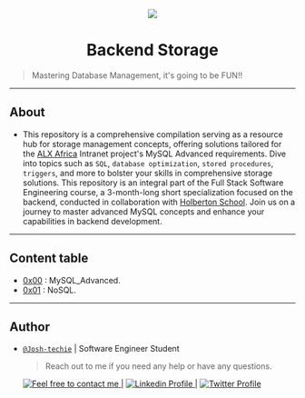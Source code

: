 <p align="center">
<img src ="https://assets.imaginablefutures.com/media/images/ALX_Logo.max-200x150.png">
</p>

<h1 align="center">
	Backend Storage
</h1>

> Mastering Database Management, it's going to be FUN!!

---

## About

- This repository is a comprehensive compilation serving as a resource hub for storage management concepts, offering solutions tailored for the [ALX Africa](https://www.alxafrica.com/) Intranet project's MySQL Advanced requirements. Dive into topics such as `SQL`, `database optimization`, `stored procedures`, `triggers`, and more to bolster your skills in comprehensive storage solutions. This repository is an integral part of the Full Stack Software Engineering course, a 3-month-long short specialization focused on the backend, conducted in collaboration with [Holberton School](https://www.holbertonschool.com/). Join us on a journey to master advanced MySQL concepts and enhance your capabilities in backend development.

---

## Content table

- [0x00](./0x00-MySQL_Advanced) : MySQL_Advanced.
- [0x01](./0x01-NoSQL) : NoSQL.

---

## Author

- [`@Josh-techie`]() | Software Engineer Student

  > Reach out to me if you need any help or have any questions.

  <a href="mailto:youssef.abouyahia@e-polytechnique.ma">
  	<img alt="Feel free to contact me" src="https://img.shields.io/badge/-Ask_me_anything-blue?style=flat&logo=Gmail&logoColor=white&link=mailto:youssef.abouyahia@e-polytechnique.ma&color=3d85c6" />
  </a>
  <span> | </span>
    <a href="https://www.linkedin.com/in/youssef-abouyahia/">
        <img alt="Linkedin Profile" src="https://img.shields.io/badge/-Linkedin-0072b1?style=flat&logo=Linkedin&logoColor=white&link=https://www.linkedin.com/in/youssef-abouyahia/" />
    </a>
    <span> | </span>
    <a href="https://twitter.com/JoesephAb">
        <img alt="Twitter Profile" src="https://img.shields.io/badge/-Twitter-0072b1?style=flat&logo=Twitter&logoColor=white&link=https://twitter.com/JoesephAb&color=1DA1F2" />
    </a>
